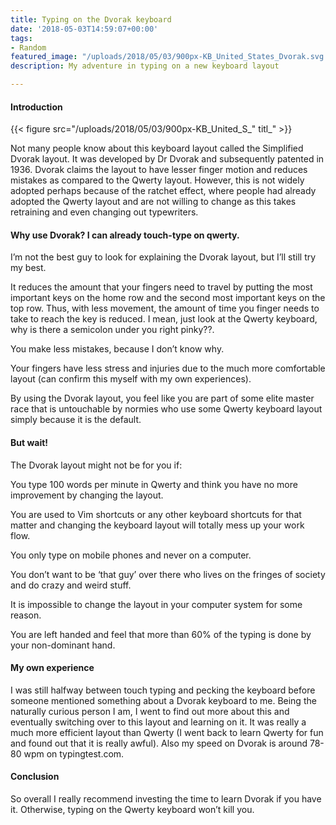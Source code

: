 ```yaml
---
title: Typing on the Dvorak keyboard
date: '2018-05-03T14:59:07+00:00'
tags:
- Random
featured_image: "/uploads/2018/05/03/900px-KB_United_States_Dvorak.svg.png"
description: My adventure in typing on a new keyboard layout

---
```

#### Introduction

{{< figure src="/uploads/2018/05/03/900px-KB_United_S_" titl_" >}}

Not many people know about this keyboard layout called the Simplified Dvorak layout. It was developed by Dr Dvorak and subsequently patented in 1936. Dvorak claims the layout to have lesser finger motion and reduces mistakes as compared to the Qwerty layout. However, this is not widely adopted perhaps because of the ratchet effect, where people had already adopted the Qwerty layout and are not willing to change as this takes retraining and even changing out typewriters.

#### Why use Dvorak? I can already touch-type on qwerty.

I’m not the best guy to look for explaining the Dvorak layout, but I’ll still try my best.

It reduces the amount that your fingers need to travel by putting the most important keys on the home row and the second most important keys on the top row. Thus, with less movement, the amount of time you finger needs to take to reach the key is reduced. I mean, just look at the Qwerty keyboard, why is there a semicolon under you right pinky??.

You make less mistakes, because I don’t know why.

Your fingers have less stress and injuries due to the much more comfortable layout (can confirm this myself with my own experiences).

By using the Dvorak layout, you feel like you are part of some elite master race that is untouchable by normies who use some Qwerty keyboard layout simply because it is the default.

#### But wait!

The Dvorak layout might not be for you if:

You type 100 words per minute in Qwerty and think you have no more improvement by changing the layout.

You are used to Vim shortcuts or any other keyboard shortcuts for that matter and changing the keyboard layout will totally mess up your work flow.

You only type on mobile phones and never on a computer.

You don’t want to be ‘that guy’ over there who lives on the fringes of society and do crazy and weird stuff.

It is impossible to change the layout in your computer system for some reason.

You are left handed and feel that more than 60% of the typing is done by your non-dominant hand.

#### My own experience

I was still halfway between touch typing and pecking the keyboard before someone mentioned something about a Dvorak keyboard to me. Being the naturally curious person I am, I went to find out more about this and eventually switching over to this layout and learning on it. It was really a much more efficient layout than Qwerty (I went back to learn Qwerty for fun and found out that it is really awful). Also my speed on Dvorak is around 78-80 wpm on typingtest.com.

#### Conclusion

So overall I really recommend investing the time to learn Dvorak if you have it. Otherwise, typing on the Qwerty keyboard won’t kill you.